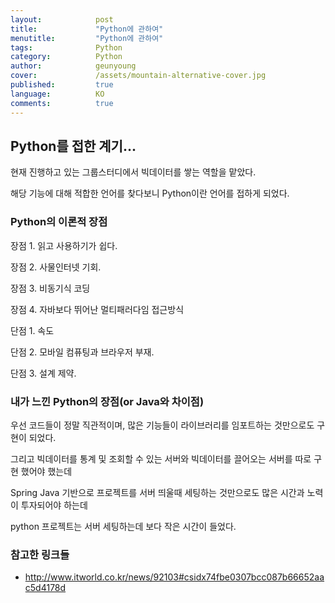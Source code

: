 ```yaml
---
layout:            post
title:             "Python에 관하여"
menutitle:         "Python에 관하여"
tags:              Python
category:          Python
author:            geunyoung
cover:             /assets/mountain-alternative-cover.jpg
published:         true
language:          KO
comments:          true
---
```


## Python를 접한 계기...

현재 진행하고 있는 그룹스터디에서 빅데이터를 쌓는 역할을 맡았다.

해당 기능에 대해 적합한 언어를 찾다보니 Python이란 언어를 접하게 되었다.


### Python의 이론적 장점

장점 1. 읽고 사용하기가 쉽다.

장점 2. 사물인터넷 기회.

장점 3. 비동기식 코딩

장점 4. 자바보다 뛰어난 멀티패러다임 접근방식



단점 1. 속도

단점 2. 모바일 컴퓨팅과 브라우저 부재.

단점 3. 설계 제약.


### 내가 느낀 Python의 장점(or Java와 차이점)

우선 코드들이 정말 직관적이며, 많은 기능들이 라이브러리를 임포트하는 것만으로도 구현이 되었다.

그리고 빅데이터를 통계 및 조회할 수 있는 서버와 빅데이터를 끌어오는 서버를 따로 구현 했어야 했는데

Spring Java 기반으로 프로젝트를 서버 띄울때 세팅하는 것만으로도 많은 시간과 노력이 투자되어야 하는데

python 프로젝트는 서버 세팅하는데 보다 작은 시간이 들었다.




### 참고한 링크들

 - http://www.itworld.co.kr/news/92103#csidx74fbe0307bcc087b66652aac5d4178d 

